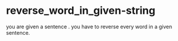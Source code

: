 # reverse_word_in_given-string
you are given a sentence . you have to reverse every word in a given sentence.
